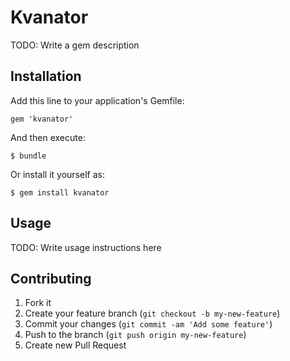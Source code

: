 # Kvanator

TODO: Write a gem description

## Installation

Add this line to your application's Gemfile:

    gem 'kvanator'

And then execute:

    $ bundle

Or install it yourself as:

    $ gem install kvanator

## Usage

TODO: Write usage instructions here

## Contributing

1. Fork it
2. Create your feature branch (`git checkout -b my-new-feature`)
3. Commit your changes (`git commit -am 'Add some feature'`)
4. Push to the branch (`git push origin my-new-feature`)
5. Create new Pull Request

